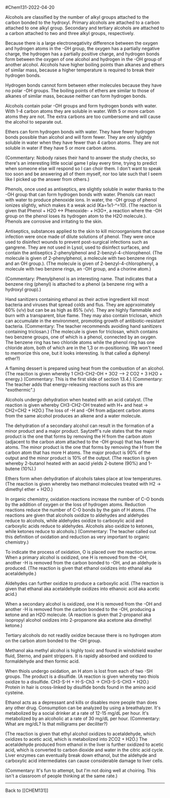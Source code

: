 #Chem131-2022-04-20

Alcohols are classified by the number of alkyl groups attached to the carbon bonded to the hydroxyl.  Primary alcohols are attached to a carbon attached to one alkyl group.  Secondary and tertiary alcohols are attached to a carbon attached to two and three alkyl groups, respectively.

Because there is a large electronegativity difference between the oxygen and hydrogen atoms in the -OH group, the oxygen has a partially negative charge, the hydrogen has a partially positive charge, and hydrogen bonds form between the oxygen of one alcohol and hydrogen in the -OH group of another alcohol.  Alcohols have higher boiling points than alkanes and ethers of similar mass, because a higher temperature is required to break their hydrogen bonds.

Hydrogen bonds cannot form between ether molecules because they have no polar -OH groups.  The boiling points of ethers are similar to those of alkanes of similar mass, because neither can form hydrogen bonds.

Alcohols contain polar -OH groups and form hydrogen bonds with water.  With 1-4 carbon atoms they are soluble in water.  With 5 or more carbon atoms they are not.  The extra carbons are too cumbersome and will cause the alcohol to separate out.

Ethers can form hydrogen bonds with water.  They have fewer hydrogen bonds possible than alcohol and will form fewer.  They are only slightly soluble in water when they have fewer than 4 carbon atoms.  They are not soluble in water if they have 5 or more carbon atoms.

(Commentary:  Nobody raises their hand to answer the study checks, so there's an interesting little social game I play every time, trying to predict when someone else will respond so I can choir them.  I don't want to speak too soon and be answering all of them myself, nor too late such that I seem like I picked up the answer from others.)

Phenols, once used as antiseptics, are slightly soluble in water thanks to the -OH group that can form hydrogen bonds with water.  Phenols can react with water to produce phenoxide ions.  In water, the -OH group of phenol ionizes slightly, which makes it a weak acid (Ka=1x1-^=10).  (The reaction is given that Phenol + H2O <-> Phenoxide- + H3O+, a reaction where the -OH group on the phenol loses its hydrogen atom to the H2O molecule.). Phenols are corrosive and irritating to the skin.

Antiseptics, substances applied to the skin to kill microorganisms that cause infection were once made of dilute solutions of phenol.  They were once used to disinfect wounds to prevent post-surgical infections such as gangrene.  They are not used in Lysol, used to disinfect surfaces, and contain the antiseptics 2-phenylphenol and 2-benzyl-4-chlorophenol.  (The molecule is given of 2-phenylphenol, a molecule with two benzene rings and an OH group.). (The molecule is given of 2-benzyl-4-chlorophenyl, a molecule with two benzene rings, an -OH group, and a chorine atom.)

(Commentary:  Phenylphenol is an interesting name.  That indicates that a benzene ring (phenyl) is attached to a phenol (a benzene ring with a hydroxyl group).)

Hand sanitizers containing ethanol as their active ingredient kill most bacteria and viruses that spread colds and flus.  They are apprxoimately 60% (v/v) but can be as high as 85% (v/v).  They are highly flammable and burn with a transparent, blue flame.  They may also contain triclosan, which can accumulate in the environment, promoting growth of antibiotic-resistant bacteria.  (Commentary:  The teacher recommends avoiding hand sanitizers containing triclosan.)  (The molecule is given for triclosan, which contains two benzene groups, one of which is a phenol, connected by an oxygen.  The benzene ring has two chloride atoms while the phenol ring has one chloride atom, both of which are in the 1,3 or m-positioning.  We won't need to memorize this one, but it looks interesting.  Is that called a diphenyl ether?)

A flaming dessert is prepared using heat from the combustion of an alcohol.  (The reaction is given whereby 1 CH3-CH2-OH + 3O2 --> 2 CO2 + 3 H2O + energy.)  (Commentary:  This is the first slide of section 13.4.)  (Commentary:  The teacher adds that energy-releasing reactions such as this are "exothermic".)

Alcohols undergo dehydration when heated with an acid catalyst.  (The reaction is given whereby CH3-CH2-OH treated with H+ and heat -> CH2=CH2 + H2O.)  The loss of -H and -OH from adjacent carbon atoms from the same alcohol produces an alkene and a water molecule.

The dehydration of a secondary alcohol can result in the formation of a minor product and a major product.  Saytzeff's rule states that the major product is the one that forms by removing the H from the carbon atom (adjacent to the carbon atom attached to the -OH group) that has fewer H atoms.  The minor product is the one that forms by removing the H from the carbon atom that has more H atoms.  The major product is 90% of the output and the minor product is 10% of the output.  (The reaction is given whereby 2-butanol heated with an aacid yields 2-butene (90%) and 1-butene (10%).)

Ethers form when dehydration of alcohols takes place at low temperatures.  (The reaction is given whereby two methanol molecules treated with H2 -> dimethyl ether + H2O.)

In organic chemistry, oxidation reactions increase the number of C-O bonds by the addition of oxygen or the loss of hydrogen atoms.  Reduction reactions reduce the number of C-O bonds by the gain of H atoms.  (The reactions are given that alcohols oxidize to aldehydes and aldehydes reduce to alcohols, while aldehydes oxidize to carboxylic acid and carboxylic acids reduce to aldehydes.  Alcohols also oxidize to ketones, while ketones reduce to alcohols.)  (Commentary:  The teacher called out this definition of oxidation and reduction as very important to organic chemistry.)

To indicate the process of oxidation, O is placed over the reaction arrow.  When a primary alcohol is oxidized, one H is removed from the -OH, another -H is removed from the carbon bonded to -OH, and an aldehyde is produced.  (The reaction is given that ethanol oxidizes into ethanal aka acetaldehyde.)

Aldehydes can further oxidize to produce a carboxylic acid.  (The reaction is given that ethanal aka acetaldehyde oxidizes into ethanoic acid aka acetic acid.)

When a secondary alcohol is oxidized, one H is removed from the -OH and another -H is removed from the carbon bonded to the -OH, producing a ketone and an H2O molecule.  (A reaction is given that 2-propanol aka isopropyl alcohol oxidizes into 2-propanone aka acetone aka dimethyl ketone.)

Tertiary alcohols do not readily oxidize because there is no hydrogen atom on the carbon atom bonded to the -OH group.

Methanol aka methyl alcohol is highly toxic and found in  windshield washer fluid, Sterno, and paint strippers.  It is rapidly absorbed and oxidized to formaldehyde and then formic acid.

When thiols undergo oxidation, an H atom is lost from each of two -SH groups.  The product is a disulfide.  (A reaction is given whereby two thiols oxidize to a disulfide.  CH3-S-H + H-S-Ch3 -> CH3-S-S-CH3 + H2O.)  Protein in hair is cross-linked by disulfide bonds found in the amino acid cysteine.

Ethanol acts as a depressant and kills or disables more people than does any other drug.  Consumption can be analyzed by using a breathalyzer.  It's metabolized by a social drinker at a rate of 12-15 mg/dL per hour.  It's metabolized by an alcoholic at a rate of 30 mg/dL per hour.  (Commentary:  What are mg/dL?  Is that milligrams per deciliter?)

(The reaction is given that ethyl alcohol oxidizes to acetaldehyde, which oxidizes to acetic acid, which is metabolized into 2CO2 + H2O.)  The acetaldehyde produced from ethanol in the liver is further oxidized to acetic acid, which is converted to carbon dioxide and water in the citric acid cycle.   Liver enzymes can eventually break down ethanol, but the aldehyde and carboxylic acid intermediates can cause considerable damage to liver cells.

(Commentary:  It's fun to attempt, but I'm not doing well at choiring.  This isn't a classroom of people thinking at the same rate.)

---
Back to [[CHEM131]]